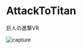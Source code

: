 # AttackToTitan
巨人の進撃VR

![capture](https://github.com/takaya901/AttackToTitan/blob/media/capture.gif)
